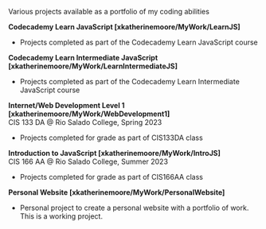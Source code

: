 Various projects available as a portfolio of my coding abilities

<b>Codecademy Learn JavaScript [xkatherinemoore/MyWork/LearnJS] </b>
- Projects completed as part of the Codecademy Learn JavaScript course

<b>Codecademy Learn Intermediate JavaScript [xkatherinemoore/MyWork/LearnIntermediateJS]</b>
- Projects completed as part of the Codecademy Learn Intermediate JavaScript course

<b>Internet/Web Development Level 1 [xkatherinemoore/MyWork/WebDevelopment1]</b>
<br>CIS 133 DA @ Rio Salado College, Spring 2023
- Projects completed for grade as part of CIS133DA class 

<b>Introduction to JavaScript [xkatherinemoore/MyWork/IntroJS]</b>
<br>CIS 166 AA @ Rio Salado College, Summer 2023</br>
- Projects completed for grade as part of CIS166AA class

<b>Personal Website [xkatherinemoore/MyWork/PersonalWebsite]</b>
- Personal project to create a personal website with a portfolio of work. This is a working project.
